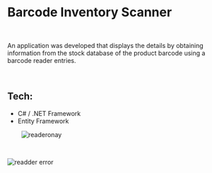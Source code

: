 # Barcode Inventory Scanner
&nbsp;

An application was developed that displays the details by obtaining information from the
stock database of the product barcode using a barcode reader entries.

&nbsp;
## Tech:
-  C# / .NET Framework
-  Entity Framework

&nbsp;
&nbsp;
&nbsp;
&nbsp;
![readeronay](https://user-images.githubusercontent.com/90089560/185801813-82a167b9-f19d-455b-a3fc-2ec171e3861b.png)

&nbsp;
&nbsp;
&nbsp;
&nbsp;

![readder error](https://user-images.githubusercontent.com/90089560/185801828-cb67fbe1-38fc-4965-a2f4-eb6a05b8e045.png)
